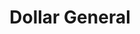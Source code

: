 ---
title: "Dollar General"
url: /philadelphia/dollar-general-north-48th-street/
shop: Kramladen
---